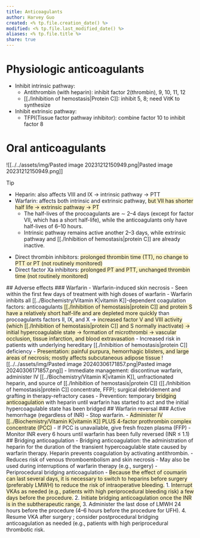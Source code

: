 ```yaml
---
title: Anticoagulants
author: Harvey Guo
created: <% tp.file.creation_date() %>
modified: <% tp.file.last_modified_date() %>
aliases: <% tp.file.title %>
share: true
---
```



# Physiologic anticoagulants
- Inhibit intrinsic pathway: 
	- Antithrombin (with heparin): inhibit factor 2(thrombin), 9, 10, 11, 12
	- [[./Inhibition of hemostasis|Protein C]]: inhibit 5, 8; need VitK to synthesize
- Inhibit extrinsic pathway:
	- TFPI(Tissue factor pathway inhibitor): combine factor 10 to inhibit factor 8
# Oral anticoagulants
![[../../assets/img/Pasted image 20231212150949.png|Pasted image 20231212150949.png]]
>[!tip] 
>- Heparin: also affects VIII and IX -> intrinsic pathway -> PTT
>- Warfarin: affects both intrinsic and extrinsic pathway, <span style="background:rgba(240, 200, 0, 0.2)">but VII has shorter half life -> extrinsic pathway -> PT</span>
>	- The half-lives of the procoagulants are ∼ 2–4 days (except for factor VII, which has a short half-life), while the anticoagulants only have half-lives of 6–10 hours.
>	- Intrinsic pathway remains active another 2–3 days, while extrinsic pathway and [[./Inhibition of hemostasis|protein C]] are already inactive.

- Direct thrombin inhibitors: <span style="background:rgba(240, 200, 0, 0.2)">prolonged thrombin time (TT), no change to PTT or PT (not routinely monitored)</span>
- Direct factor Xa inhibitors: <span style="background:rgba(240, 200, 0, 0.2)">prolonged PT and PTT, unchanged thrombin time (not routinely monitored)
 </span>
## Adverse effects
### Warfarin
- Warfarin-induced skin necrosis
	- Seen within the first few days of treatment with high doses of warfarin
	- Warfarin inhibits all [[../Biochemistry/Vitamin K|vitamin K]]-dependent coagulation factors:  anticoagulants<span style="background:rgba(240, 200, 0, 0.2)"> [[./Inhibition of hemostasis|protein C]] and protein S have a relatively short half-life and are depleted more quickly</span> than procoagulants factors II, IX, and X  → <span style="background:rgba(240, 200, 0, 0.2)">increased factor V and VIII activity (which [[./Inhibition of hemostasis|protein C]] and S normally inactivate)  → initial hypercoagulable state  → formation of microthrombi → vascular occlusion, tissue infarction, and blood extravasation</span>
	- Increased risk in patients with underlying hereditary [[./Inhibition of hemostasis|protein C]] deficiency
	- <span style="background:rgba(240, 200, 0, 0.2)">Presentation: painful purpura, hemorrhagic blisters, and large areas of necrosis; mostly affects subcutaneous adipose tissue </span>![[../../assets/img/Pasted image 20240306171857.png|Pasted image 20240306171857.png]]
	- Immediate management: discontinue warfarin, administer IV [[../Biochemistry/Vitamin K|vitamin K]], unfractionated heparin, and source of [[./Inhibition of hemostasis|protein C]] ([[./Inhibition of hemostasis|protein C]] concentrate, FFP); surgical debridement and grafting in therapy-refractory cases
	- Prevention: temporary <span style="background:rgba(240, 200, 0, 0.2)">bridging anticoagulation</span> with heparin until warfarin has started to act and the initial hypercoagulable state has been bridged
## Warfarin reversal
### Active hemorrhage (regardless of INR)
- Stop warfarin.
- <span style="background:rgba(240, 200, 0, 0.2)">Administer IV [[../Biochemistry/Vitamin K|vitamin K]] PLUS 4-factor prothrombin complex concentrate (PCC)</span>
	- If PCC is unavailable, give fresh frozen plasma (FFP)
- Monitor INR every 6 hours until warfarin has been fully reversed (INR ≤ 1.1)
## Bridging anticoagulation
- Bridging anticoagulation: the administration of heparin for the duration of the transient hypercoagulable state caused by warfarin therapy. Heparin prevents coagulation by activating antithrombin.
	- Reduces risk of venous thromboembolism and skin necrosis
	- May also be used during interruptions of warfarin therapy (e.g., surgery)
- Periprocedural bridging anticoagulation
	- <span style="background:rgba(240, 200, 0, 0.2)">Because the effect of coumarin can last several days, it is necessary to switch to heparins before surgery (preferably LMWH) to reduce the risk of intraoperative bleeding.</span>
	1. <span style="background:rgba(240, 200, 0, 0.2)">Interrupt VKAs as needed (e.g., patients with high periprocedural bleeding risk) a few days before the procedure.</span>
	2. <span style="background:rgba(240, 200, 0, 0.2)">Initiate bridging anticoagulation once the INR is in the subtherapeutic range,</span>
	3. Administer the last dose of LMWH 24 hours before the procedure (4–6 hours before the procedure for UFH).
	4. Resume VKA after surgery ; consider postprocedural bridging anticoagulation as needed (e.g., patients with high periprocedural thrombotic risk.